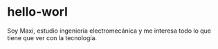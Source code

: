 # hello-worl

Soy Maxi, estudio ingeniería electromecánica y me interesa todo lo que tiene que ver con la tecnología.
